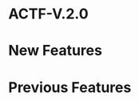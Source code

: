 # ACTF-V.2.0
 
# New Features 

<!-- 
Analysis of Proposed Improvements
Reversal Fallback (Dynamic Profit Locking):
Continuous Indicator Logging:
Dynamic Stop-Loss & Take-Profit (Volatility-Based Adjustments):
Multi-Timeframe Analysis:
Better Risk Management (Dynamic Leverage & Capital Allocation):
Partial Profit-Taking:
Trade Cooldown Mechanism:
Scalping Strategy Implementation:
Configurable Trading Balance & Position Sizing:
Trend Confirmation with Moving Averages (EMA/SMA):
Position Hedging (Multiple Positions Simultaneously):
g rather than full hedging. 
-->


# Previous Features 
<!-- 

Bot Features and Capabilities Analysis

Configuration Management

Loads configuration settings from a JSON file (config.json).
Configurable parameters include trading symbol, timeframes, leverage settings, risk management parameters, and technical indicator thresholds.
Exchange Integration

Utilizes the CCXT library to connect to Binance Futures Testnet.
Supports API key and secret for authentication.
Can operate in sandbox mode for testing without real funds.
State Management

Loads and saves trading state from/to a JSON file (trade_state.json).
Maintains information about current positions, entry prices, stop-loss, take-profit, and cumulative fees.
Data Fetching

Fetches OHLCV (Open, High, Low, Close, Volume) data for technical analysis.
Retrieves current ticker prices with fallback mechanisms to ensure reliability.
Technical Indicator Calculations

Calculates various technical indicators including:
RSI (Relative Strength Index)
Stochastic RSI
MACD (Moving Average Convergence Divergence)
Bollinger Bands
ATR (Average True Range)
Dynamic Risk Management

Adjusts position size, stop-loss, and take-profit levels based on market volatility.
Implements a risk adjustment factor to modify trading parameters dynamically.
Leverage Adjustment

Dynamically adjusts leverage based on market volatility to manage risk effectively.
Trade Execution

Places market orders for buying and selling based on predefined conditions.
Supports both long and short positions.
Trade Conditions and Signals

Implements buy and sell conditions based on technical indicators.
Uses dynamic thresholds for RSI and Stochastic RSI based on market volatility.
Volume and Fee Management

Monitors trading volume and adjusts trading conditions based on average volume.
Ensures that trading fees do not exceed a specified ratio of the trade size.
Trailing Stop Mechanism

Implements a trailing stop feature to lock in profits as the market moves favorably.
Manual Trading Mode

Allows for manual trading input, enabling users to place trades directly through the console.
Error Handling and Logging

Comprehensive logging of actions, errors, and state changes for debugging and monitoring.
Handles exceptions gracefully, including rate limits and API errors.
Backtesting Capability

Includes a placeholder for backtesting functionality to simulate trading performance over a specified period.
Monitoring Skipped Trades

Tracks consecutive skipped trades and adjusts trading conditions to improve trade opportunities.
Dynamic Adjustment of Trading Conditions

Adjusts trading parameters based on market conditions, including volume thresholds and indicator thresholds.
Trade Statistics Management

Updates and saves trade statistics to a JSON file (trade_stats.json) for performance tracking.
Continuous Operation

Runs in a loop, continuously monitoring market conditions and executing trades based on the defined strategy.

 -->